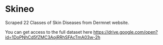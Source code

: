 # Skineo


Scraped 22 Classes of Skin Diseases from Dermnet website.


You can get access to the full dataset here https://drive.google.com/open?id=1DoPNhCd5fZMC3AojRRhSFAcTmA03w-2h
